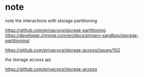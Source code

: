 # note

note the interactions with storage partitioning

https://github.com/privacycg/storage-partitioning
https://developer.chrome.com/en/docs/privacy-sandbox/storage-partitioning/

https://github.com/privacycg/storage-access/issues/102

the storage access api

https://github.com/privacycg/storage-access

